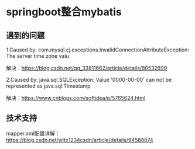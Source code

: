 # springboot整合mybatis

## 遇到的问题

1.Caused by: com.mysql.cj.exceptions.InvalidConnectionAttributeException: The server time zone valu

解决：https://blog.csdn.net/qq_33811662/article/details/80532699

2.Caused by: java.sql.SQLException: Value '0000-00-00' can not be represented as java.sql.Timestamp

解决：https://www.cnblogs.com/softidea/p/5765624.html

## 技术支持

mapper.xml配置详解：https://blog.csdn.net/yjltx1234csdn/article/details/94588874

